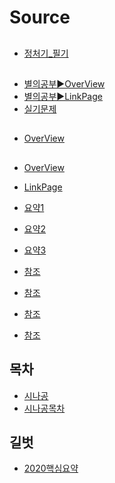# Source
##
- [정처기_필기](https://raekki.tistory.com/entry/%EC%A0%95%EB%B3%B4%EC%B2%98%EB%A6%AC%EA%B8%B0%EC%82%AC-%EC%A1%B1%EB%B3%B4-%EB%AC%B8%EC%A0%9C-%EB%A7%81%ED%81%AC-%ED%95%84%EA%B8%B0-%EC%9A%94%EC%95%BDpdf-%EC%9C%A0%EC%9A%A9%ED%95%9C-%EC%82%AC%EC%9D%B4%ED%8A%B8-%EB%AA%A8%EC%9D%8C-%EC%9D%B4-%EA%B8%80-%ED%95%98%EB%82%98%EB%A1%9C-%EC%A0%95%EC%B2%98%EA%B8%B0-%EC%A4%80%EB%B9%84%ED%95%98%EC%84%B8%EC%9A%94)

##
- [별의공부▶️OverView](https://starrykss.tistory.com/1598)
- [별의공부▶️LinkPage](https://starrykss.tistory.com/1856)
- [실기문제](https://byeongg96.tistory.com/61#prob3)

##
- [OverView](https://solearn.tistory.com/273#%EC%9A%94%EC%95%BD%20%EC%A0%95%EB%A6%AC-1)

##
- [OverView](https://tncc.tistory.com/65)
- [LinkPage](https://chobopark.tistory.com/476)

- [요약1](https://chobopark.tistory.com/193)
- [요약2](https://chobopark.tistory.com/197)
- [요약3](https://chobopark.tistory.com/198)


- [참조](https://ssunj.tistory.com/75)
- [참조](https://peterica.tistory.com/593)

- [참조](https://complainrevolutionist.tistory.com/83)
- [참조](https://blog.naver.com/dlqnf33/223124123745)

## 목차
- [시나공](https://www.gilbut.co.kr/book/view?bookcode=BN004357)
- [시나공목차](https://gfile.gilbut.co.kr/gilbut/bookdata/BN004357/preview/index.html)

## 길벗
- [2020핵심요약](https://marketing.gilbut.co.kr/files/event/sinagongit/sinagong_pass100.pdf)